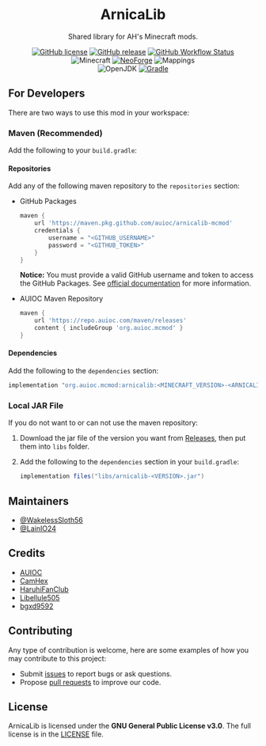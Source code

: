 <h1 align="center">ArnicaLib</h1>

<div align="center">

Shared library for AH's Minecraft mods.

[![GitHub license](https://img.shields.io/github/license/auioc/arnicalib-mcmod?style=flat-square)](/LICENSE)
[![GitHub release](https://img.shields.io/github/v/release/auioc/arnicalib-mcmod?style=flat-square)](https://github.com/auioc/arnicalib-mcmod/releases/latest)
[![GitHub Workflow Status](https://img.shields.io/github/actions/workflow/status/auioc/arnicalib-mcmod/dev-build.yml?branch=1.20-forge&label=dev%20build&style=flat-square)](https://github.com/auioc/arnicalib-mcmod/actions/workflows/dev-build.yml)
<br/>
![Minecraft](https://img.shields.io/static/v1?label=Minecraft&message=1.20.4&color=00aa00&style=flat-square)
[![NeoForge](https://img.shields.io/static/v1?label=NeoForge&message=20.4.80-beta&color=e04e14&style=flat-square)](https://neoforged.net/)
![Mappings](https://img.shields.io/static/v1?label=Mappings&message=parchment&color=00aa00&style=flat-square)
<br/>
![OpenJDK](https://img.shields.io/static/v1?label=OpenJDK&message=17&color=brightgreen&logo=java&style=flat-square)
[![Gradle](https://img.shields.io/static/v1?label=Gradle&message=8.1.1&color=brightgreen&logo=gradle&style=flat-square)](https://docs.gradle.org/8.1.1/release-notes.html)

</div>

## For Developers

There are two ways to use this mod in your workspace:

### Maven (Recommended)

Add the following to your `build.gradle`:

#### Repositories

Add any of the following maven repository to the `repositories` section:

- GitHub Packages

    ```groovy
    maven {
        url 'https://maven.pkg.github.com/auioc/arnicalib-mcmod'
        credentials {
            username = "<GITHUB_USERNAME>"
            password = "<GITHUB_TOKEN>"
        }
    }
    ```

  **Notice:** You must provide a valid GitHub username and token to access the GitHub Packages.
  See [official documentation](https://docs.github.com/en/packages/working-with-a-github-packages-registry/working-with-the-gradle-registry#using-a-published-package)
  for more information.

- AUIOC Maven Repository

    ```groovy
    maven {
        url 'https://repo.auioc.com/maven/releases'
        content { includeGroup 'org.auioc.mcmod' }
    }
    ```

#### Dependencies

Add the following to the `dependencies` section:

```groovy
implementation "org.auioc.mcmod:arnicalib:<MINECRAFT_VERSION>-<ARNICALIB_VERSION>"
```

### Local JAR File

If you do not want to or can not use the maven repository:

1. Download the jar file of the version you want from [Releases](https://github.com/auioc/arnicalib-mcmod/releases),
   then put them into `libs` folder.

2. Add the following to the `dependencies` section in your `build.gradle`:

    ```groovy
    implementation files("libs/arnicalib-<VERSION>.jar")
    ```

## Maintainers

- [@WakelessSloth56](https://github.com/WakelessSloth56)
- [@LainIO24](https://github.com/lainio24)

## Credits

- [AUIOC](https://www.auioc.com)
- [CamHex](https://forums.minecraftforge.net/profile/187809-camhex/)
- [HaruhiFanClub](https://github.com/HaruhiFanClub)
- [Libellule505](https://github.com/Libellule505)
- [bgxd9592](https://github.com/bgxd9592)

## Contributing

Any type of contribution is welcome, here are some examples of how you may contribute to this project:

- Submit [issues](https://github.com/auioc/arnicalib-mcmod/issues) to report bugs or ask questions.
- Propose [pull requests](https://github.com/auioc/arnicalib-mcmod/pulls) to improve our code.

## License

ArnicaLib is licensed under the **GNU General Public License v3.0**.
The full license is in the [LICENSE](/LICENSE) file.
